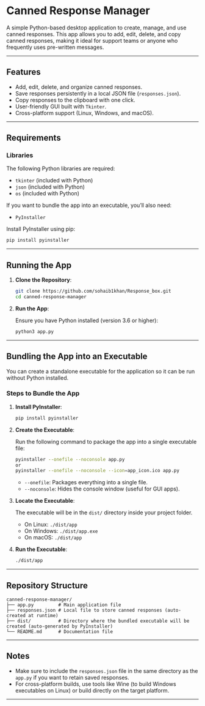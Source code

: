 # Canned Response Manager

A simple Python-based desktop application to create, manage, and use canned responses. This app allows you to add, edit, delete, and copy canned responses, making it ideal for support teams or anyone who frequently uses pre-written messages.

---

## Features

- Add, edit, delete, and organize canned responses.
- Save responses persistently in a local JSON file (`responses.json`).
- Copy responses to the clipboard with one click.
- User-friendly GUI built with `Tkinter`.
- Cross-platform support (Linux, Windows, and macOS).

---

## Requirements

### Libraries
The following Python libraries are required:

- `tkinter` (included with Python)
- `json` (included with Python)
- `os` (included with Python)

If you want to bundle the app into an executable, you’ll also need:

- `PyInstaller`

Install PyInstaller using pip:

```bash
pip install pyinstaller
```

---

## Running the App

1. **Clone the Repository**:

   ```bash
   git clone https://github.com/sohaib1khan/Response_box.git
   cd canned-response-manager
   ```

2. **Run the App**:

   Ensure you have Python installed (version 3.6 or higher):

   ```bash
   python3 app.py
   ```

---

## Bundling the App into an Executable

You can create a standalone executable for the application so it can be run without Python installed.

### Steps to Bundle the App

1. **Install PyInstaller**:
   
   ```bash
   pip install pyinstaller
   ```

2. **Create the Executable**:
   
   Run the following command to package the app into a single executable file:

   ```bash
   pyinstaller --onefile --noconsole app.py
   or
   pyinstaller --onefile --noconsole --icon=app_icon.ico app.py
   ```

   - `--onefile`: Packages everything into a single file.
   - `--noconsole`: Hides the console window (useful for GUI apps).

3. **Locate the Executable**:

   The executable will be in the `dist/` directory inside your project folder.

   - On Linux: `./dist/app`
   - On Windows: `./dist/app.exe`
   - On macOS: `./dist/app`

4. **Run the Executable**:
   
   ```bash
   ./dist/app
   ```

---

## Repository Structure

```plaintext
canned-response-manager/
├── app.py         # Main application file
├── responses.json # Local file to store canned responses (auto-created at runtime)
├── dist/          # Directory where the bundled executable will be created (auto-generated by PyInstaller)
└── README.md      # Documentation file
```

---

## Notes

- Make sure to include the `responses.json` file in the same directory as the `app.py` if you want to retain saved responses.
- For cross-platform builds, use tools like Wine (to build Windows executables on Linux) or build directly on the target platform.

---

